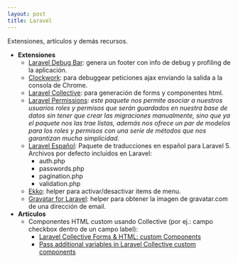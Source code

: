 ```yaml
---
layout: post
title: Laravel
---
```


Extensiones, artículos y demás recursos.

- **Extensiones**
  - [Laravel Debug Bar](https://github.com/barryvdh/laravel-debugbar): genera un footer con info de debug y profiling de la aplicación.
  - [Clockwork](https://github.com/itsgoingd/clockwork): para debuggear peticiones ajax enviando la salida a la consola de Chrome.
  - [Laravel Collective](https://laravelcollective.com/docs/5.2/html): para generación de forms y componentes html.
  - [Laravel Permissions](https://github.com/spatie/laravel-permission): *este paquete nos permite asociar a nuestros usuarios roles y permisos que serán guardados en nuestra base de datos sin tener que crear las migraciones manualmente, sino que ya el paquete nos las trae listas, además nos ofrece un par de modelos para los roles y permisos con una serie de métodos que nos garantizan mucha simplicidad.*
  - [Laravel Español](https://github.com/Laraveles/spanish): Paquete de traducciones en español para Laravel 5. Archivos por defecto incluidos en Laravel: 
    - auth.php
    - passwords.php
    - pagination.php
    - validation.php
  - [Ekko](https://github.com/laravelista/Ekko): helper para activar/desactivar items de menu.
  - [Gravatar for Laravel](https://github.com/creativeorange/gravatar): helper para obtener la imagen de gravatar.com de una dirección de email.
- **Artículos**
  - Componentes HTML custom usando Collective (por ej.: campo checkbox dentro de un campo label):
    - [Laravel Collective Forms & HTML: custom Components](https://laravelcollective.com/docs/5.2/html#custom-components)
    - [Pass additional variables in Laravel Collective custom components](https://emilejobity.wordpress.com/2017/09/10/pass-additional-variables-in-laravel-collective-custom-components/)

